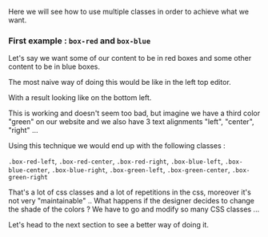 Here we will see how to use multiple classes in order to achieve what we want.

### First example : `box-red` and `box-blue`

Let's say we want some of our content to be in red boxes and some other content to be in blue boxes.

The most naive way of doing this would be like in the left top editor.

With a result looking like on the bottom left.

This is working and doesn't seem too bad, but imagine we have a third color "green" on our website and we also have 3 text alignments "left", "center", "right" ...

Using this technique we would end up with the following classes :

`.box-red-left`, `.box-red-center`, `.box-red-right`, `.box-blue-left`, `.box-blue-center`, `.box-blue-right`, `.box-green-left`, `.box-green-center`, `.box-green-right`

That's a lot of css classes and a lot of repetitions in the css, moreover it's not very "maintainable" .. What happens if the designer decides to change the shade of the colors ? We have to go and modify so many CSS classes ...

Let's head to the next section to see a better way of doing it.